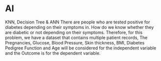 # AI
KNN, Decision Tree &amp; ANN
There are people who are tested positive for diabetes depending on their symptoms in.
How do we know whether they are diabetic or not depending on their symptoms.
Therefore, for this problem, we have a dataset that contains multiple patient records, 
The Pregnancies, Glucose, Blood Pressure, Skin thickness, BMI, Diabetes Pedigree Function and Age will be considered for the independent variable 
and the Outcome is for the dependent variable.
